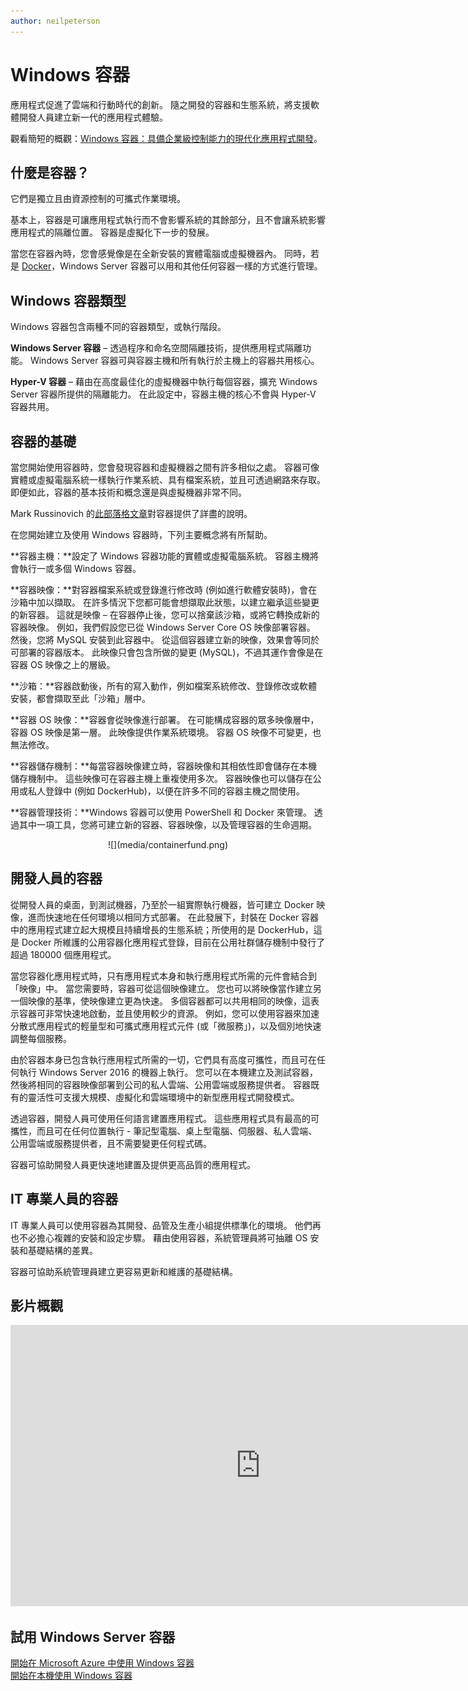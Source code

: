 ```yaml
---
author: neilpeterson
---
```


# Windows 容器

應用程式促進了雲端和行動時代的創新。 隨之開發的容器和生態系統，將支援軟體開發人員建立新一代的應用程式體驗。

觀看簡短的概觀：[Windows 容器：具備企業級控制能力的現代化應用程式開發](https://youtu.be/Ryx3o0rD5lY)。

## 什麼是容器？

它們是獨立且由資源控制的可攜式作業環境。

基本上，容器是可讓應用程式執行而不會影響系統的其餘部分，且不會讓系統影響應用程式的隔離位置。 容器是虛擬化下一步的發展。

當您在容器內時，您會感覺像是在全新安裝的實體電腦或虛擬機器內。 同時，若是 [Docker](https://www.docker.com/)，Windows Server 容器可以用和其他任何容器一樣的方式進行管理。

## Windows 容器類型

Windows 容器包含兩種不同的容器類型，或執行階段。

**Windows Server 容器** – 透過程序和命名空間隔離技術，提供應用程式隔離功能。 Windows Server 容器可與容器主機和所有執行於主機上的容器共用核心。

**Hyper-V 容器** – 藉由在高度最佳化的虛擬機器中執行每個容器，擴充 Windows Server 容器所提供的隔離能力。 在此設定中，容器主機的核心不會與 Hyper-V 容器共用。


## 容器的基礎

當您開始使用容器時，您會發現容器和虛擬機器之間有許多相似之處。 容器可像實體或虛擬電腦系統一樣執行作業系統、具有檔案系統，並且可透過網路來存取。 即便如此，容器的基本技術和概念還是與虛擬機器非常不同。

Mark Russinovich 的[此部落格文章](http://azure.microsoft.com/blog/2015/08/17/containers-docker-windows-and-trends/)對容器提供了詳盡的說明。

在您開始建立及使用 Windows 容器時，下列主要概念將有所幫助。

**容器主機：**設定了 Windows 容器功能的實體或虛擬電腦系統。 容器主機將會執行一或多個 Windows 容器。

**容器映像：**對容器檔案系統或登錄進行修改時 (例如進行軟體安裝時)，會在沙箱中加以擷取。 在許多情況下您都可能會想擷取此狀態，以建立繼承這些變更的新容器。 這就是映像 – 在容器停止後，您可以捨棄該沙箱，或將它轉換成新的容器映像。 例如，我們假設您已從 Windows Server Core OS 映像部署容器。 然後，您將 MySQL 安裝到此容器中。 從這個容器建立新的映像，效果會等同於可部署的容器版本。 此映像只會包含所做的變更 (MySQL)，不過其運作會像是在容器 OS 映像之上的層級。

**沙箱：**容器啟動後，所有的寫入動作，例如檔案系統修改、登錄修改或軟體安裝，都會擷取至此「沙箱」層中。

**容器 OS 映像：**容器會從映像進行部署。 在可能構成容器的眾多映像層中，容器 OS 映像是第一層。 此映像提供作業系統環境。 容器 OS 映像不可變更，也無法修改。

**容器儲存機制：**每當容器映像建立時，容器映像和其相依性即會儲存在本機儲存機制中。 這些映像可在容器主機上重複使用多次。 容器映像也可以儲存在公用或私人登錄中 (例如 DockerHub)，以便在許多不同的容器主機之間使用。

**容器管理技術：**Windows 容器可以使用 PowerShell 和 Docker 來管理。 透過其中一項工具，您將可建立新的容器、容器映像，以及管理容器的生命週期。

<center>![](media/containerfund.png)</center>

## 開發人員的容器

從開發人員的桌面，到測試機器，乃至於一組實際執行機器，皆可建立 Docker 映像，進而快速地在任何環境以相同方式部署。 在此發展下，封裝在 Docker 容器中的應用程式建立起大規模且持續增長的生態系統；所使用的是 DockerHub，這是 Docker 所維護的公用容器化應用程式登錄，目前在公用社群儲存機制中發行了超過 180000 個應用程式。

當您容器化應用程式時，只有應用程式本身和執行應用程式所需的元件會結合到「映像」中。 當您需要時，容器可從這個映像建立。 您也可以將映像當作建立另一個映像的基準，使映像建立更為快速。 多個容器都可以共用相同的映像，這表示容器可非常快速地啟動，並且使用較少的資源。 例如，您可以使用容器來加速分散式應用程式的輕量型和可攜式應用程式元件 (或「微服務」)，以及個別地快速調整每個服務。

由於容器本身已包含執行應用程式所需的一切，它們具有高度可攜性，而且可在任何執行 Windows Server 2016 的機器上執行。 您可以在本機建立及測試容器，然後將相同的容器映像部署到公司的私人雲端、公用雲端或服務提供者。 容器既有的靈活性可支援大規模、虛擬化和雲端環境中的新型應用程式開發模式。

透過容器，開發人員可使用任何語言建置應用程式。 這些應用程式具有最高的可攜性，而且可在任何位置執行 - 筆記型電腦、桌上型電腦、伺服器、私人雲端、公用雲端或服務提供者，且不需要變更任何程式碼。

容器可協助開發人員更快速地建置及提供更高品質的應用程式。

## IT 專業人員的容器

IT 專業人員可以使用容器為其開發、品管及生產小組提供標準化的環境。 他們再也不必擔心複雜的安裝和設定步驟。 藉由使用容器，系統管理員將可抽離 OS 安裝和基礎結構的差異。

容器可協助系統管理員建立更容易更新和維護的基礎結構。

## 影片概觀

<iframe 
src="https://channel9.msdn.com/Blogs/containers/Containers-101-with-Microsoft-and-Docker/player#ccLang=zh-tw" width="800" height="450" allowFullScreen="true" frameBorder="0" scrolling="no"></iframe>


## 試用 Windows Server 容器

[開始在 Microsoft Azure 中使用 Windows 容器](../quick_start/azure_setup.md)  
[開始在本機使用 Windows 容器](../quick_start/container_setup.md)






<!--HONumber=Mar16_HO2-->


